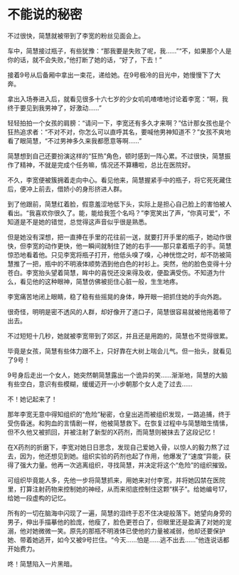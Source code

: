 # 不能说的秘密

不过很快，简慧就被带到了李宽的粉丝见面会上。 

车中，简慧接过瓶子，有些犹豫：“那我要是失败了呢，我……”“不，如果那个人是你的话，就不会失败，”他打断了她的话，“好了，下去！” 

接着9号从后备厢中拿出一束花，递给她。在9号极冷的目光中，她慢慢下了大奔。 

拿出入场券进入后，就看见很多十六七岁的少女叽叽喳喳地讨论着李宽：“啊，我终于要见到我男神了，好激动……” 

轻轻拍拍一个女孩的肩膀：“请问一下，李宽还有多久才来啊？”估计那女孩也是个狂热追求者：“不对不对，你怎么可以直呼其名，要喊他男神知道不？”女孩不爽地看了眼简慧，“不过男神多久来我都愿意等啊……” 

简慧想到自己还要扮演这样的“狂热”角色，顿时感到一阵心累。不过很快，简慧振作了精神，不就是完成个任务嘛，情况还不算糟啦，总比在医院好。 

不久，李宽便被簇拥着走向中心。看见他来，简慧握紧手中的瓶子，将它死死藏住后，便冲上前去，借娇小的身形挤进人群。 

到了他跟前，简慧红着脸，假意羞涩地低下头，实际上是担心自己脸上的害怕被人看出。“我喜欢你很久了。能，能给我签个名吗？”李宽笑出了声，“你真可爱”，不知道是不是她的错觉，总觉得这声音似乎很是熟悉。 

但是她没有深想，把一直捧在手里的花往前一送，就要打开手里的瓶子，她动作很快，但李宽的动作更快，他一瞬间就制住了她的右手——那只拿着瓶子的手。简慧惊恐地看着他。只见李宽将瓶子打开，他低头嗅了嗅，心神恍惚之时，却不防被简慧推了一把，瓶中的不明液体顺势洒到他白色的衬衫上。突然，他的脸色变得十分苍白。李宽抬头望着简慧，眸中的喜悦还没来得及收，便盈满受伤。不知道为什么，看见他的这种眼神，简慧仿佛被扼住心脏一般，生生地疼。 

李宽痛苦地闭上眼睛，稳了稳有些摇晃的身体，睁开眼一把抓住她的手向外跑。 

很奇怪，明明是密不透风的人群，却好像开了道口子，简慧很容易就被他拖着带了出去。 

不过短短十几秒，她就被李宽带到了郊区，并且还是用跑的，简慧也不觉得很累。 

毕竟是女孩，简慧有些体力跟不上，只好靠在大树上喘会儿气。但一抬头，就看见了9号！ 

9号身后走出一个女人，她突然朝简慧露出一个诡异的笑……渐渐地，简慧的大脑有些空白，意识有些模糊，缓缓迈开一小步朝那个女人走了过去…… 

不！她记起来了！ 

那年李宽无意中得知组织的“危险”秘密，仓皇出逃而被组织发现，一路追捕，终于受伤昏迷。和狗血的言情剧一样，他被简慧救下。在恢复过程中与简慧暗生情愫，但不久他又被抓回，并被注射了新型的X药剂，而简慧则被抹去了这段记忆！ 

在X药剂的折磨下，李宽对她日日思念，发现自己爱她入骨，以惊人的毅力熬了过去，因为，他还想见到她。组织实验的药剂也起了作用，他爆发了“速度”异能，获得了强大力量。他再一次逃离组织，寻找简慧，并决定将这个“危险”的组织摧毁。 

可组织毕竟能人多，先他一步将简慧抓来，用她来对付李宽，并将她囚禁在医院里，打算注射药物来控制她的神经，从而来彻底控制住这颗“棋子”。给她编号17，给她一段虚构的记忆。 

所有的一切在脑海中闪现了一遍，简慧的泪终于忍不住决堤般落下。她望向身旁的男子，伸出手描摹他的脸庞，他瘦了，脸色更苍白了，但眼里还是盈满了对她的宠溺，他对她微微一笑。原先的那瓶不明液体已使他的力量被减弱，他却还要保护她、带着她逃开，如今又被9号拦住。“今天……怕是……逃不出去……”他连说话都开始费力。 

咚！简慧陷入一片黑暗。